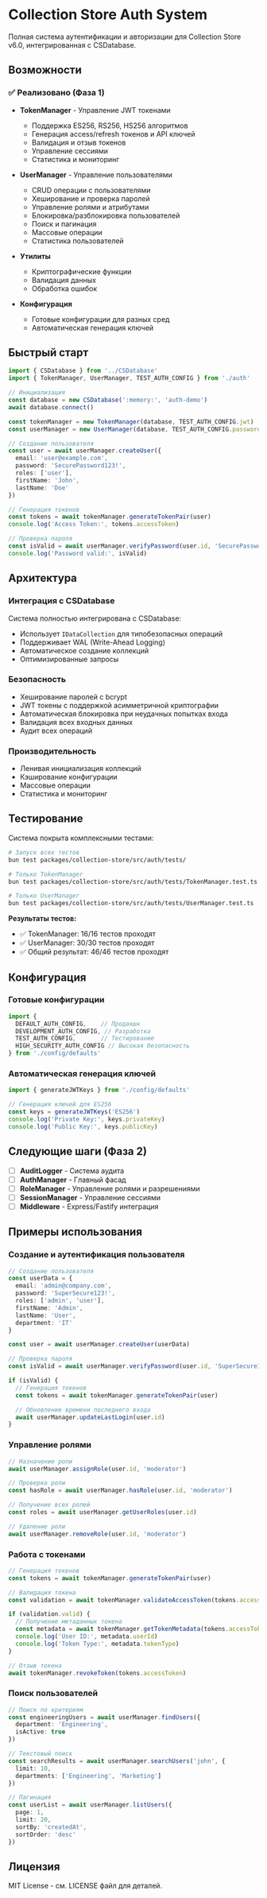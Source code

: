 # Collection Store Auth System

Полная система аутентификации и авторизации для Collection Store v6.0, интегрированная с CSDatabase.

## Возможности

### ✅ Реализовано (Фаза 1)

- **TokenManager** - Управление JWT токенами
  - Поддержка ES256, RS256, HS256 алгоритмов
  - Генерация access/refresh токенов и API ключей
  - Валидация и отзыв токенов
  - Управление сессиями
  - Статистика и мониторинг

- **UserManager** - Управление пользователями
  - CRUD операции с пользователями
  - Хеширование и проверка паролей
  - Управление ролями и атрибутами
  - Блокировка/разблокировка пользователей
  - Поиск и пагинация
  - Массовые операции
  - Статистика пользователей

- **Утилиты**
  - Криптографические функции
  - Валидация данных
  - Обработка ошибок

- **Конфигурация**
  - Готовые конфигурации для разных сред
  - Автоматическая генерация ключей

## Быстрый старт

```typescript
import { CSDatabase } from '../CSDatabase'
import { TokenManager, UserManager, TEST_AUTH_CONFIG } from './auth'

// Инициализация
const database = new CSDatabase(':memory:', 'auth-demo')
await database.connect()

const tokenManager = new TokenManager(database, TEST_AUTH_CONFIG.jwt)
const userManager = new UserManager(database, TEST_AUTH_CONFIG.password)

// Создание пользователя
const user = await userManager.createUser({
  email: 'user@example.com',
  password: 'SecurePassword123!',
  roles: ['user'],
  firstName: 'John',
  lastName: 'Doe'
})

// Генерация токенов
const tokens = await tokenManager.generateTokenPair(user)
console.log('Access Token:', tokens.accessToken)

// Проверка пароля
const isValid = await userManager.verifyPassword(user.id, 'SecurePassword123!')
console.log('Password valid:', isValid)
```

## Архитектура

### Интеграция с CSDatabase

Система полностью интегрирована с CSDatabase:
- Использует `IDataCollection` для типобезопасных операций
- Поддерживает WAL (Write-Ahead Logging)
- Автоматическое создание коллекций
- Оптимизированные запросы

### Безопасность

- Хеширование паролей с bcrypt
- JWT токены с поддержкой асимметричной криптографии
- Автоматическая блокировка при неудачных попытках входа
- Валидация всех входных данных
- Аудит всех операций

### Производительность

- Ленивая инициализация коллекций
- Кэширование конфигурации
- Массовые операции
- Статистика и мониторинг

## Тестирование

Система покрыта комплексными тестами:

```bash
# Запуск всех тестов
bun test packages/collection-store/src/auth/tests/

# Только TokenManager
bun test packages/collection-store/src/auth/tests/TokenManager.test.ts

# Только UserManager
bun test packages/collection-store/src/auth/tests/UserManager.test.ts
```

**Результаты тестов:**
- ✅ TokenManager: 16/16 тестов проходят
- ✅ UserManager: 30/30 тестов проходят
- ✅ Общий результат: 46/46 тестов проходят

## Конфигурация

### Готовые конфигурации

```typescript
import {
  DEFAULT_AUTH_CONFIG,    // Продакшн
  DEVELOPMENT_AUTH_CONFIG, // Разработка
  TEST_AUTH_CONFIG,       // Тестирование
  HIGH_SECURITY_AUTH_CONFIG // Высокая безопасность
} from './config/defaults'
```

### Автоматическая генерация ключей

```typescript
import { generateJWTKeys } from './config/defaults'

// Генерация ключей для ES256
const keys = generateJWTKeys('ES256')
console.log('Private Key:', keys.privateKey)
console.log('Public Key:', keys.publicKey)
```

## Следующие шаги (Фаза 2)

- [ ] **AuditLogger** - Система аудита
- [ ] **AuthManager** - Главный фасад
- [ ] **RoleManager** - Управление ролями и разрешениями
- [ ] **SessionManager** - Управление сессиями
- [ ] **Middleware** - Express/Fastify интеграция

## Примеры использования

### Создание и аутентификация пользователя

```typescript
// Создание пользователя
const userData = {
  email: 'admin@company.com',
  password: 'SuperSecure123!',
  roles: ['admin', 'user'],
  firstName: 'Admin',
  lastName: 'User',
  department: 'IT'
}

const user = await userManager.createUser(userData)

// Проверка пароля
const isValid = await userManager.verifyPassword(user.id, 'SuperSecure123!')

if (isValid) {
  // Генерация токенов
  const tokens = await tokenManager.generateTokenPair(user)

  // Обновление времени последнего входа
  await userManager.updateLastLogin(user.id)
}
```

### Управление ролями

```typescript
// Назначение роли
await userManager.assignRole(user.id, 'moderator')

// Проверка роли
const hasRole = await userManager.hasRole(user.id, 'moderator')

// Получение всех ролей
const roles = await userManager.getUserRoles(user.id)

// Удаление роли
await userManager.removeRole(user.id, 'moderator')
```

### Работа с токенами

```typescript
// Генерация токенов
const tokens = await tokenManager.generateTokenPair(user)

// Валидация токена
const validation = await tokenManager.validateAccessToken(tokens.accessToken)

if (validation.valid) {
  // Получение метаданных токена
  const metadata = await tokenManager.getTokenMetadata(tokens.accessToken)
  console.log('User ID:', metadata.userId)
  console.log('Token Type:', metadata.tokenType)
}

// Отзыв токена
await tokenManager.revokeToken(tokens.accessToken)
```

### Поиск пользователей

```typescript
// Поиск по критериям
const engineeringUsers = await userManager.findUsers({
  department: 'Engineering',
  isActive: true
})

// Текстовый поиск
const searchResults = await userManager.searchUsers('john', {
  limit: 10,
  departments: ['Engineering', 'Marketing']
})

// Пагинация
const userList = await userManager.listUsers({
  page: 1,
  limit: 20,
  sortBy: 'createdAt',
  sortOrder: 'desc'
})
```

## Лицензия

MIT License - см. LICENSE файл для деталей.